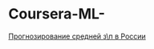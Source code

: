 # Coursera-ML-
<a href="https://nbviewer.jupyter.org/github/Kirill-Shokhin/Coursera-ML-/blob/main/Прогнозирование%20уровня%20средней%20заработной%20платы%20в%20России2.ipynb" >Прогнозирование средней з\п в России</a>
